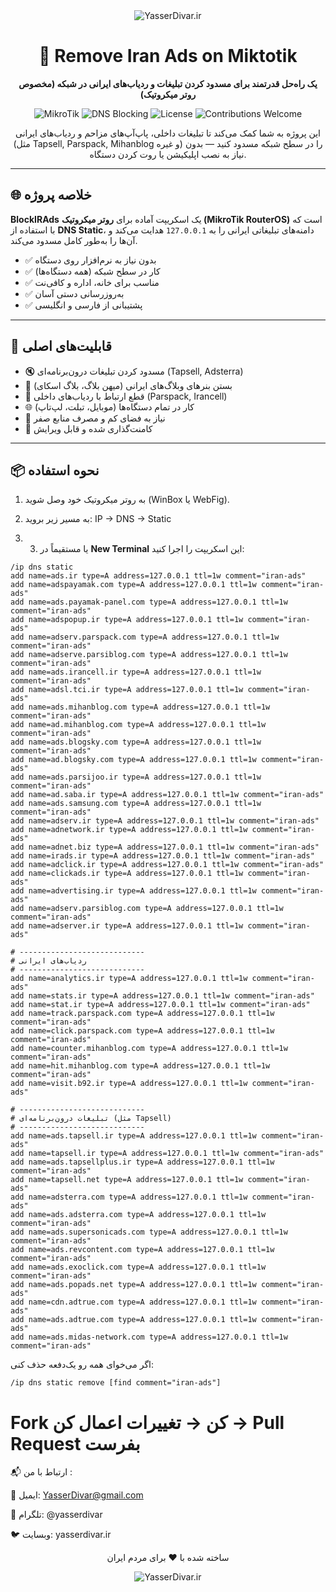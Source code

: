 <div align="center">
  <img src="https://placehold.co/600x100/e11d48/ffffff?text=Remove%20Iran%20Ads%20on%20Miktotik%20by%20YasserDivar.ir" alt="YasserDivar.ir"/>

  <h1>🚫 Remove Iran Ads on Miktotik</h1>
  <p><strong>یک راه‌حل قدرتمند برای مسدود کردن تبلیغات و ردیاب‌های ایرانی در شبکه (مخصوص روتر میکروتیک)</strong></p>
  
  <div>
    <img src="https://img.shields.io/badge/RouterOS-MikroTik-blue?logo=mikrotik" alt="MikroTik" />
    <img src="https://img.shields.io/badge/DNS-Blocking-green?logo=dns" alt="DNS Blocking" />
    <img src="https://img.shields.io/badge/License-MIT-yellow" alt="License" />
    <img src="https://img.shields.io/badge/Contributions-Welcome-brightgreen" alt="Contributions Welcome" />
  </div>

  <p>این پروژه به شما کمک می‌کند تا تبلیغات داخلی، پاپ‌آپ‌های مزاحم و ردیاب‌های ایرانی (مثل Tapsell, Parspack, Mihanblog و غیره) را در سطح شبکه مسدود کنید — بدون نیاز به نصب اپلیکیشن یا روت کردن دستگاه.</p>
</div>

---

## 🌐 خلاصه پروژه

**BlockIRAds** یک اسکریپت آماده برای **روتر میکروتیک (MikroTik RouterOS)** است که با استفاده از **DNS Static**، دامنه‌های تبلیغاتی ایرانی را به `127.0.0.1` هدایت می‌کند و آن‌ها را به‌طور کامل مسدود می‌کند.

- ✅ بدون نیاز به نرم‌افزار روی دستگاه
- ✅ کار در سطح شبکه (همه دستگاه‌ها)
- ✅ مناسب برای خانه، اداره و کافی‌نت
- ✅ به‌روزرسانی دستی آسان
- ✅ پشتیبانی از فارسی و انگلیسی

---

## 🚀 قابلیت‌های اصلی

- 🔇 مسدود کردن تبلیغات درون‌برنامه‌ای (Tapsell, Adsterra)
- 🛑 بستن بنرهای وبلاگ‌های ایرانی (میهن بلاگ، بلاگ اسکای)
- 📵 قطع ارتباط با ردیاب‌های داخلی (Parspack, Irancell)
- 🌐 کار در تمام دستگاه‌ها (موبایل، تبلت، لپ‌تاپ)
- 💾 نیاز به فضای کم و مصرف منابع صفر
- 📝 کامنت‌گذاری شده و قابل ویرایش

---

## 📦 نحوه استفاده

1. به روتر میکروتیک خود وصل شوید (WinBox یا WebFig).
2. به مسیر زیر بروید:
IP → DNS → Static

3. 3. یا مستقیماً در **New Terminal** این اسکریپت را اجرا کنید:

```ros
/ip dns static
add name=ads.ir type=A address=127.0.0.1 ttl=1w comment="iran-ads"
add name=adspayamak.com type=A address=127.0.0.1 ttl=1w comment="iran-ads"
add name=ads.payamak-panel.com type=A address=127.0.0.1 ttl=1w comment="iran-ads"
add name=adspopup.ir type=A address=127.0.0.1 ttl=1w comment="iran-ads"
add name=adserv.parspack.com type=A address=127.0.0.1 ttl=1w comment="iran-ads"
add name=adserve.parsiblog.com type=A address=127.0.0.1 ttl=1w comment="iran-ads"
add name=ads.irancell.ir type=A address=127.0.0.1 ttl=1w comment="iran-ads"
add name=adsl.tci.ir type=A address=127.0.0.1 ttl=1w comment="iran-ads"
add name=ads.mihanblog.com type=A address=127.0.0.1 ttl=1w comment="iran-ads"
add name=ad.mihanblog.com type=A address=127.0.0.1 ttl=1w comment="iran-ads"
add name=ads.blogsky.com type=A address=127.0.0.1 ttl=1w comment="iran-ads"
add name=ad.blogsky.com type=A address=127.0.0.1 ttl=1w comment="iran-ads"
add name=ads.parsijoo.ir type=A address=127.0.0.1 ttl=1w comment="iran-ads"
add name=ad.saba.ir type=A address=127.0.0.1 ttl=1w comment="iran-ads"
add name=ads.samsung.com type=A address=127.0.0.1 ttl=1w comment="iran-ads"
add name=adserv.ir type=A address=127.0.0.1 ttl=1w comment="iran-ads"
add name=adnetwork.ir type=A address=127.0.0.1 ttl=1w comment="iran-ads"
add name=adnet.biz type=A address=127.0.0.1 ttl=1w comment="iran-ads"
add name=irads.ir type=A address=127.0.0.1 ttl=1w comment="iran-ads"
add name=adclick.ir type=A address=127.0.0.1 ttl=1w comment="iran-ads"
add name=clickads.ir type=A address=127.0.0.1 ttl=1w comment="iran-ads"
add name=advertising.ir type=A address=127.0.0.1 ttl=1w comment="iran-ads"
add name=adserv.parsiblog.com type=A address=127.0.0.1 ttl=1w comment="iran-ads"
add name=adserver.ir type=A address=127.0.0.1 ttl=1w comment="iran-ads"

# ----------------------------
# ردیاب‌های ایرانی
# ----------------------------
add name=analytics.ir type=A address=127.0.0.1 ttl=1w comment="iran-ads"
add name=stats.ir type=A address=127.0.0.1 ttl=1w comment="iran-ads"
add name=stat.ir type=A address=127.0.0.1 ttl=1w comment="iran-ads"
add name=track.parspack.com type=A address=127.0.0.1 ttl=1w comment="iran-ads"
add name=click.parspack.com type=A address=127.0.0.1 ttl=1w comment="iran-ads"
add name=counter.mihanblog.com type=A address=127.0.0.1 ttl=1w comment="iran-ads"
add name=hit.mihanblog.com type=A address=127.0.0.1 ttl=1w comment="iran-ads"
add name=visit.b92.ir type=A address=127.0.0.1 ttl=1w comment="iran-ads"

# ----------------------------
# تبلیغات درون‌برنامه‌ای (مثل Tapsell)
# ----------------------------
add name=ads.tapsell.ir type=A address=127.0.0.1 ttl=1w comment="iran-ads"
add name=tapsell.ir type=A address=127.0.0.1 ttl=1w comment="iran-ads"
add name=ads.tapsellplus.ir type=A address=127.0.0.1 ttl=1w comment="iran-ads"
add name=tapsell.net type=A address=127.0.0.1 ttl=1w comment="iran-ads"
add name=adsterra.com type=A address=127.0.0.1 ttl=1w comment="iran-ads"
add name=ads.adsterra.com type=A address=127.0.0.1 ttl=1w comment="iran-ads"
add name=ads.supersonicads.com type=A address=127.0.0.1 ttl=1w comment="iran-ads"
add name=ads.revcontent.com type=A address=127.0.0.1 ttl=1w comment="iran-ads"
add name=ads.exoclick.com type=A address=127.0.0.1 ttl=1w comment="iran-ads"
add name=ads.popads.net type=A address=127.0.0.1 ttl=1w comment="iran-ads"
add name=cdn.adtrue.com type=A address=127.0.0.1 ttl=1w comment="iran-ads"
add name=ads.adtrue.com type=A address=127.0.0.1 ttl=1w comment="iran-ads"
add name=ads.midas-network.com type=A address=127.0.0.1 ttl=1w comment="iran-ads"
```
اگر می‌خوای همه رو یک‌دفعه حذف کنی:
```
/ip dns static remove [find comment="iran-ads"]
```

# Fork کن → تغییرات اعمال کن → Pull Request بفرست

📬 ارتباط با من :

📧 ایمیل: YasserDivar@gmail.com

💬 تلگرام: @yasserdivar

🐦 وبسایت: yasserdivar.ir


<div align="center">
<p>ساخته شده با ❤️ برای مردم ایران</p>
  <img src="https://placehold.co/600x100/e11d48/ffffff?text=YasserDivar.ir" alt="YasserDivar.ir" />
</div>
